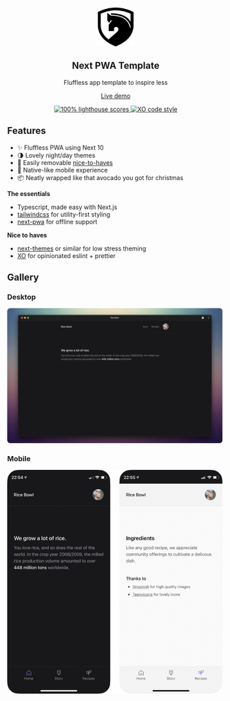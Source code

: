 <p align="center">
	<img alt="Rice Bowl" src="public/images/logo-512.png" width="90">
	<h2 align="center">Next PWA Template</h2>
</p>

<p align="center">Fluffless app template to inspire less</p>

<p align="center">
	<a href="https://fams.vercel.app/">Live demo</a>
</p>

<p align="center">
	<a href="https://web.dev/measure">
		<img alt="100% lighthouse scores" src="https://img.shields.io/badge/lighthouse-100%25-845EF7.svg?logo=lighthouse&logoColor=white&style=flat-square" />
	</a>
	<a href="https://github.com/xojs/xo">
		<img alt="XO code style" src="https://img.shields.io/badge/code_style-XO-5ed9c7.svg?style=flat-square" />
	</a>
</p>

## Features

- ✨ Fluffless PWA using Next 10
- 🌗 Lovely night/day themes
- 🦄 Easily removable [nice-to-haves](#use-only-what-you-need)
- 📱 Native-like mobile experience
- 📦 Neatly wrapped like that avocado you got for christmas

**The essentials**

- Typescript, made easy with Next.js
- [tailwindcss](https://github.com/tailwindlabs/tailwindcss) for utility-first styling
- [next-pwa](https://github.com/shadowwalker/next-pwa) for offline support

**Nice to haves**

- [next-themes](https://github.com/pacocoursey/next-themes) or similar for low stress theming
- [XO](https://github.com/xojs/xo) for opinionated eslint + prettier

## Gallery

### Desktop

<img alt="" src="public/images/macos.png" width="500" />

### Mobile

<img alt="" src="public/images/ios.png" width="500" />
